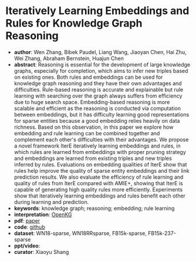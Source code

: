 # Iteratively Learning Embeddings and Rules for Knowledge Graph Reasoning 
- **author**: Wen Zhang, Bibek Paudel, Liang Wang, Jiaoyan Chen, Hai Zhu, Wei Zhang, Abraham Bernstein, Huajun Chen  
- **abstract**: Reasoning is essential for the development of large knowledge graphs, especially for completion, which aims to infer new triples based on existing ones. Both rules and embeddings can be used for knowledge graph reasoning and they have their own advantages and difficulties. Rule-based reasoning is accurate and explainable but rule learning with searching over the graph always suffers from efficiency due to huge search space. Embedding-based reasoning is more scalable and efficient as the reasoning is conducted via computation between embeddings, but it has difficulty learning good representations for sparse entities because a good embedding relies heavily on data richness. Based on this observation, in this paper we explore how embedding and rule learning can be combined together and complement each other's difficulties with their advantages. We propose a novel framework IterE iteratively learning embeddings and rules, in which rules are learned from embeddings with proper pruning strategy and embeddings are learned from existing triples and new triples inferred by rules. Evaluations on embedding qualities of IterE show that rules help improve the quality of sparse entity embeddings and their link prediction results. We also evaluate the efficiency of rule learning and quality of rules from IterE compared with AMIE+, showing that IterE is capable of generating high quality rules more efficiently. Experiments show that iteratively learning embeddings and rules benefit each other during learning and prediction.
- **keywords**: knowledge graph; reasoning; embedding; rule learning
- **interpretation**: [OpenKG](https://mp.weixin.qq.com/s/hUUYLhjBAK_Cl-MAh09FFQ)
- **pdf**: [paper](https://arxiv.org/pdf/1903.08948.pdf)
- **code**: [github](https://github.com/wencolani/IterE)
- **dataset**: WN18-sparse, WN18RRsparse, FB15k-sparse, FB15k-237-sparse
- **ppt/video**:
- **curator**: Xiaoyu Shang 
